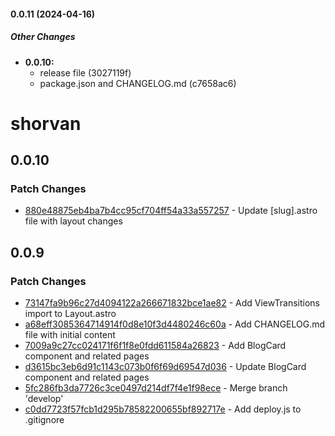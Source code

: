 #### 0.0.11 (2024-04-16)

##### Other Changes

* **0.0.10:**
  *  release file (3027119f)
  *  package.json and CHANGELOG.md (c7658ac6)

# shorvan

## 0.0.10

### Patch Changes

- [880e48875eb4ba7b4cc95cf704ff54a33a557257](https://github.com/ivan-cavero/Shorvan/commit/880e48875eb4ba7b4cc95cf704ff54a33a557257) - Update [slug].astro file with layout changes

## 0.0.9

### Patch Changes

- [73147fa9b96c27d4094122a266671832bce1ae82](https://github.com/ivan-cavero/Shorvan/commit/73147fa9b96c27d4094122a266671832bce1ae82) - Add ViewTransitions import to Layout.astro
- [a68eff3085364714914f0d8e10f3d4480246c60a](https://github.com/ivan-cavero/Shorvan/commit/a68eff3085364714914f0d8e10f3d4480246c60a) - Add CHANGELOG.md file with initial content
- [7009a9c27cc024171f6f1f8e0fdd611584a26823](https://github.com/ivan-cavero/Shorvan/commit/7009a9c27cc024171f6f1f8e0fdd611584a26823) - Add BlogCard component and related pages
- [d3615bc3eb6d91c1143c073b0f6f69d69547d036](https://github.com/ivan-cavero/Shorvan/commit/d3615bc3eb6d91c1143c073b0f6f69d69547d036) - Update BlogCard component and related pages
- [5fc286fb3da7726c3ce0497d214df7f4e1f98ece](https://github.com/ivan-cavero/Shorvan/commit/5fc286fb3da7726c3ce0497d214df7f4e1f98ece) - Merge branch 'develop'
- [c0dd7723f57fcb1d295b78582200655bf892717e](https://github.com/ivan-cavero/Shorvan/commit/c0dd7723f57fcb1d295b78582200655bf892717e) - Add deploy.js to .gitignore
